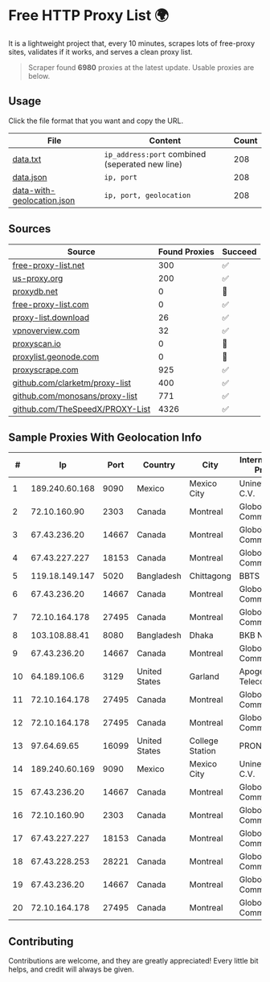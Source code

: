 
# Free HTTP Proxy List 🌍

It is a lightweight project that, every 10 minutes, scrapes lots of free-proxy sites, validates if it works, and serves a clean proxy list.


> Scraper found **6980** proxies at the latest update. Usable proxies are below.

## Usage

Click the file format that you want and copy the URL.


|File|Content|Count|
|----|-------|-----|
|[data.txt](https://raw.githubusercontent.com/themiralay/Proxy-List-World/master/data.txt)|`ip_address:port` combined (seperated new line)|208|
|[data.json](https://raw.githubusercontent.com/themiralay/Proxy-List-World/master/data.json)|`ip, port`|208|
|[data-with-geolocation.json](https://raw.githubusercontent.com/themiralay/Proxy-List-World/master/data-with-geolocation.json)|`ip, port, geolocation`|208|

## Sources

|Source|Found Proxies|Succeed|
|------|-------------|-------|
|[free-proxy-list.net](https://free-proxy-list.net)|300|✅|
|[us-proxy.org](https://www.us-proxy.org)|200|✅|
|[proxydb.net](http://proxydb.net)|0|🚫|
|[free-proxy-list.com](https://free-proxy-list.com/?page=&port=&type%5B%5D=http&type%5B%5D=https&up_time=0&search=Search)|0|✅|
|[proxy-list.download](https://www.proxy-list.download/HTTP)|26|✅|
|[vpnoverview.com](https://vpnoverview.com/privacy/anonymous-browsing/free-proxy-servers)|32|✅|
|[proxyscan.io](https://www.proxyscan.io)|0|🚫|
|[proxylist.geonode.com](https://proxylist.geonode.com/api/proxy-list?limit=300&page=1&sort_by=lastChecked&sort_type=desc&protocols=http,https)|0|🚫|
|[proxyscrape.com](https://api.proxyscrape.com/v2/?request=displayproxies&protocol=http&timeout=10000&country=all&ssl=all&anonymity=all)|925|✅|
|[github.com/clarketm/proxy-list](https://raw.githubusercontent.com/clarketm/proxy-list/master/proxy-list-raw.txt)|400|✅|
|[github.com/monosans/proxy-list](https://raw.githubusercontent.com/monosans/proxy-list/main/proxies/http.txt)|771|✅|
|[github.com/TheSpeedX/PROXY-List](https://raw.githubusercontent.com/TheSpeedX/PROXY-List/master/http.txt)|4326|✅|


## Sample Proxies With Geolocation Info

|#|Ip|Port|Country|City|Internet Service Provider|
|-|--|----|-------|----|-------------------------|
|1|189.240.60.168|9090|Mexico|Mexico City|Uninet S.A. de C.V.|
|2|72.10.160.90|2303|Canada|Montreal|GloboTech Communications|
|3|67.43.236.20|14667|Canada|Montreal|GloboTech Communications|
|4|67.43.227.227|18153|Canada|Montreal|GloboTech Communications|
|5|119.18.149.147|5020|Bangladesh|Chittagong|BBTS Network|
|6|67.43.236.20|14667|Canada|Montreal|GloboTech Communications|
|7|72.10.164.178|27495|Canada|Montreal|GloboTech Communications|
|8|103.108.88.41|8080|Bangladesh|Dhaka|BKB Network|
|9|67.43.236.20|14667|Canada|Montreal|GloboTech Communications|
|10|64.189.106.6|3129|United States|Garland|Apogee Telecom Inc.|
|11|72.10.164.178|27495|Canada|Montreal|GloboTech Communications|
|12|72.10.164.178|27495|Canada|Montreal|GloboTech Communications|
|13|97.64.69.65|16099|United States|College Station|PRONSS|
|14|189.240.60.169|9090|Mexico|Mexico City|Uninet S.A. de C.V.|
|15|67.43.236.20|14667|Canada|Montreal|GloboTech Communications|
|16|72.10.160.90|2303|Canada|Montreal|GloboTech Communications|
|17|67.43.227.227|18153|Canada|Montreal|GloboTech Communications|
|18|67.43.228.253|28221|Canada|Montreal|GloboTech Communications|
|19|67.43.236.20|14667|Canada|Montreal|GloboTech Communications|
|20|72.10.164.178|27495|Canada|Montreal|GloboTech Communications|



## Contributing

Contributions are welcome, and they are greatly appreciated! Every
little bit helps, and credit will always be given.

